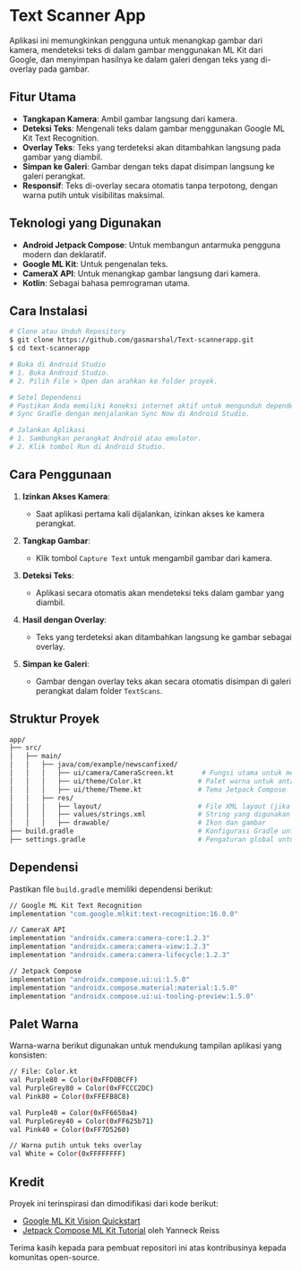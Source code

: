 # Text Scanner App

Aplikasi ini memungkinkan pengguna untuk menangkap gambar dari kamera, mendeteksi teks di dalam gambar menggunakan ML Kit dari Google, dan menyimpan hasilnya ke dalam galeri dengan teks yang di-overlay pada gambar.

## Fitur Utama

- **Tangkapan Kamera**: Ambil gambar langsung dari kamera.
- **Deteksi Teks**: Mengenali teks dalam gambar menggunakan Google ML Kit Text Recognition.
- **Overlay Teks**: Teks yang terdeteksi akan ditambahkan langsung pada gambar yang diambil.
- **Simpan ke Galeri**: Gambar dengan teks dapat disimpan langsung ke galeri perangkat.
- **Responsif**: Teks di-overlay secara otomatis tanpa terpotong, dengan warna putih untuk visibilitas maksimal.

## Teknologi yang Digunakan

- **Android Jetpack Compose**: Untuk membangun antarmuka pengguna modern dan deklaratif.
- **Google ML Kit**: Untuk pengenalan teks.
- **CameraX API**: Untuk menangkap gambar langsung dari kamera.
- **Kotlin**: Sebagai bahasa pemrograman utama.

## Cara Instalasi

```bash
# Clone atau Unduh Repository
$ git clone https://github.com/gasmarshal/Text-scannerapp.git
$ cd text-scannerapp
```
```bash
# Buka di Android Studio
# 1. Buka Android Studio.
# 2. Pilih File > Open dan arahkan ke folder proyek.

# Setel Dependensi
# Pastikan Anda memiliki koneksi internet aktif untuk mengunduh dependensi proyek.
# Sync Gradle dengan menjalankan Sync Now di Android Studio.

# Jalankan Aplikasi
# 1. Sambungkan perangkat Android atau emulator.
# 2. Klik tombol Run di Android Studio.
```

## Cara Penggunaan

1. **Izinkan Akses Kamera**:
    - Saat aplikasi pertama kali dijalankan, izinkan akses ke kamera perangkat.

2. **Tangkap Gambar**:
    - Klik tombol `Capture Text` untuk mengambil gambar dari kamera.

3. **Deteksi Teks**:
    - Aplikasi secara otomatis akan mendeteksi teks dalam gambar yang diambil.

4. **Hasil dengan Overlay**:
    - Teks yang terdeteksi akan ditambahkan langsung ke gambar sebagai overlay.

5. **Simpan ke Galeri**:
    - Gambar dengan overlay teks akan secara otomatis disimpan di galeri perangkat dalam folder `TextScans`.

## Struktur Proyek

```bash
app/
├── src/
│   ├── main/
│   │   ├── java/com/example/newscanfixed/
│   │   │   ├── ui/camera/CameraScreen.kt       # Fungsi utama untuk menangkap gambar dan deteksi teks
│   │   │   ├── ui/theme/Color.kt              # Palet warna untuk antarmuka aplikasi
│   │   │   ├── ui/theme/Theme.kt              # Tema Jetpack Compose
│   │   ├── res/
│   │   │   ├── layout/                        # File XML layout (jika diperlukan)
│   │   │   ├── values/strings.xml             # String yang digunakan dalam aplikasi
│   │   │   ├── drawable/                      # Ikon dan gambar
├── build.gradle                               # Konfigurasi Gradle untuk modul aplikasi
├── settings.gradle                            # Pengaturan global untuk proyek
```

## Dependensi

Pastikan file `build.gradle` memiliki dependensi berikut:

```bash
// Google ML Kit Text Recognition
implementation "com.google.mlkit:text-recognition:16.0.0"

// CameraX API
implementation "androidx.camera:camera-core:1.2.3"
implementation "androidx.camera:camera-view:1.2.3"
implementation "androidx.camera:camera-lifecycle:1.2.3"

// Jetpack Compose
implementation "androidx.compose.ui:ui:1.5.0"
implementation "androidx.compose.material:material:1.5.0"
implementation "androidx.compose.ui:ui-tooling-preview:1.5.0"
```

## Palet Warna

Warna-warna berikut digunakan untuk mendukung tampilan aplikasi yang konsisten:

```bash
// File: Color.kt
val Purple80 = Color(0xFFD0BCFF)
val PurpleGrey80 = Color(0xFFCCC2DC)
val Pink80 = Color(0xFFEFB8C8)

val Purple40 = Color(0xFF6650a4)
val PurpleGrey40 = Color(0xFF625b71)
val Pink40 = Color(0xFF7D5260)

// Warna putih untuk teks overlay
val White = Color(0xFFFFFFFF)
```

## Kredit

Proyek ini terinspirasi dan dimodifikasi dari kode berikut:
- [Google ML Kit Vision Quickstart](https://github.com/googlesamples/mlkit/tree/master/android/vision-quickstart)
- [Jetpack Compose ML Kit Tutorial](https://github.com/YanneckReiss/JetpackComposeMLKitTutorial) oleh Yanneck Reiss

Terima kasih kepada para pembuat repositori ini atas kontribusinya kepada komunitas open-source.

